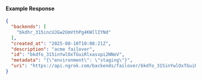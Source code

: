 <!-- Code generated for API Clients. DO NOT EDIT. -->

#### Example Response

```json
{
  "backends": [
    "bkdhr_315incUJGw2UmVthPg4KWllIYNd"
  ],
  "created_at": "2025-08-10T10:08:21Z",
  "description": "acme failover",
  "id": "bkdfo_315inYwlOxTGuiRlxasvpi2NNeV",
  "metadata": "{\"environment\": \"staging\"}",
  "uri": "https://api.ngrok.com/backends/failover/bkdfo_315inYwlOxTGuiRlxasvpi2NNeV"
}
```
